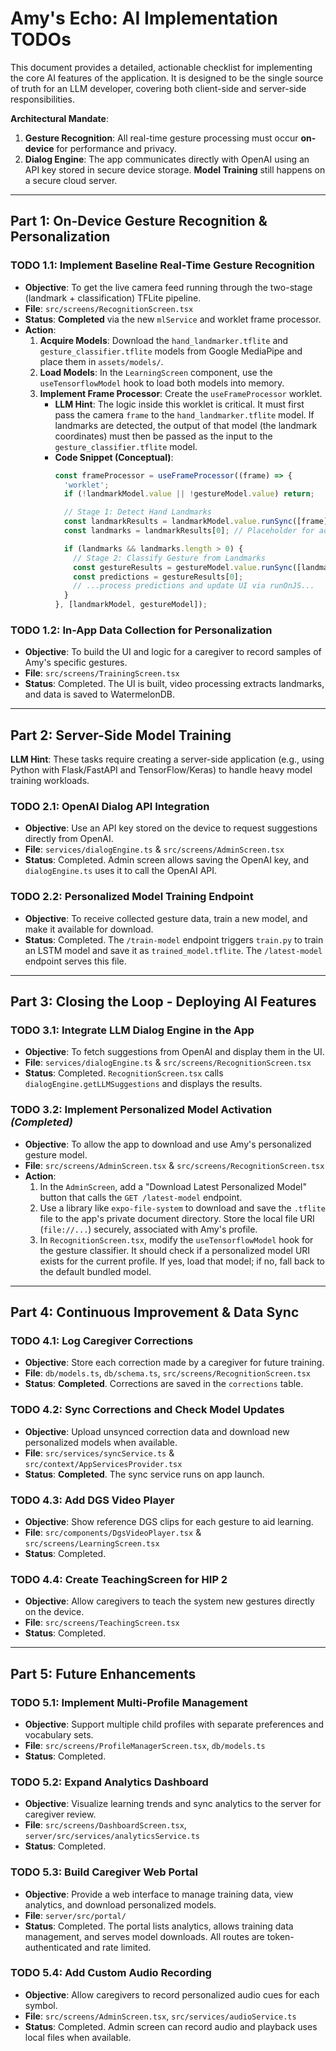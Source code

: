 # Amy's Echo: AI Implementation TODOs

This document provides a detailed, actionable checklist for implementing the core AI features of the application. It is designed to be the single source of truth for an LLM developer, covering both client-side and server-side responsibilities.

**Architectural Mandate**:
1.  **Gesture Recognition**: All real-time gesture processing must occur **on-device** for performance and privacy.
2.  **Dialog Engine**: The app communicates directly with OpenAI using an API key stored in secure device storage. **Model Training** still happens on a secure cloud server.

---

## **Part 1: On-Device Gesture Recognition & Personalization**

### **TODO 1.1: Implement Baseline Real-Time Gesture Recognition**

* **Objective**: To get the live camera feed running through the two-stage (landmark + classification) TFLite pipeline.
* **File**: `src/screens/RecognitionScreen.tsx`
* **Status**: **Completed** via the new `mlService` and worklet frame processor.
* **Action**:
    1.  **Acquire Models**: Download the `hand_landmarker.tflite` and `gesture_classifier.tflite` models from Google MediaPipe and place them in `assets/models/`.
    2.  **Load Models**: In the `LearningScreen` component, use the `useTensorflowModel` hook to load both models into memory.
    3.  **Implement Frame Processor**: Create the `useFrameProcessor` worklet.
        * **LLM Hint**: The logic inside this worklet is critical. It must first pass the camera `frame` to the `hand_landmarker.tflite` model. If landmarks are detected, the output of that model (the landmark coordinates) must then be passed as the input to the `gesture_classifier.tflite` model.
        * **Code Snippet (Conceptual)**:
            ```typescript
            const frameProcessor = useFrameProcessor((frame) => {
              'worklet';
              if (!landmarkModel.value || !gestureModel.value) return;

              // Stage 1: Detect Hand Landmarks
              const landmarkResults = landmarkModel.value.runSync([frame]);
              const landmarks = landmarkResults[0]; // Placeholder for actual data extraction

              if (landmarks && landmarks.length > 0) {
                // Stage 2: Classify Gesture from Landmarks
                const gestureResults = gestureModel.value.runSync([landmarks]);
                const predictions = gestureResults[0];
                // ...process predictions and update UI via runOnJS...
              }
            }, [landmarkModel, gestureModel]);
            ```

### **TODO 1.2: In-App Data Collection for Personalization**

* **Objective**: To build the UI and logic for a caregiver to record samples of Amy's specific gestures.
* **File**: `src/screens/TrainingScreen.tsx`
* **Status**: Completed. The UI is built, video processing extracts landmarks, and data is saved to WatermelonDB.

---

## **Part 2: Server-Side Model Training**

**LLM Hint**: These tasks require creating a server-side application (e.g., using Python with Flask/FastAPI and TensorFlow/Keras) to handle heavy model training workloads.

### **TODO 2.1: OpenAI Dialog API Integration**

* **Objective**: Use an API key stored on the device to request suggestions directly from OpenAI.
* **File**: `services/dialogEngine.ts` & `src/screens/AdminScreen.tsx`
* **Status**: Completed. Admin screen allows saving the OpenAI key, and `dialogEngine.ts` uses it to call the OpenAI API.

### **TODO 2.2: Personalized Model Training Endpoint**

* **Objective**: To receive collected gesture data, train a new model, and make it available for download.
* **Status**: Completed. The `/train-model` endpoint triggers `train.py` to train an LSTM model and save it as `trained_model.tflite`. The `/latest-model` endpoint serves this file.

---

## **Part 3: Closing the Loop - Deploying AI Features**

### **TODO 3.1: Integrate LLM Dialog Engine in the App**

* **Objective**: To fetch suggestions from OpenAI and display them in the UI.
* **File**: `services/dialogEngine.ts` & `src/screens/RecognitionScreen.tsx`
* **Status**: Completed. `RecognitionScreen.tsx` calls `dialogEngine.getLLMSuggestions` and displays the results.

### **TODO 3.2: Implement Personalized Model Activation** *(Completed)*

* **Objective**: To allow the app to download and use Amy's personalized gesture model.
* **File**: `src/screens/AdminScreen.tsx` & `src/screens/RecognitionScreen.tsx`
* **Action**:
    1.  In the `AdminScreen`, add a "Download Latest Personalized Model" button that calls the `GET /latest-model` endpoint.
    2.  Use a library like `expo-file-system` to download and save the `.tflite` file to the app's private document directory. Store the local file URI (`file://...`) securely, associated with Amy's profile.
    3.  In `RecognitionScreen.tsx`, modify the `useTensorflowModel` hook for the gesture classifier. It should check if a personalized model URI exists for the current profile. If yes, load that model; if no, fall back to the default bundled model.

---

## **Part 4: Continuous Improvement & Data Sync**

### **TODO 4.1: Log Caregiver Corrections**

* **Objective**: Store each correction made by a caregiver for future training.
* **File**: `db/models.ts`, `db/schema.ts`, `src/screens/RecognitionScreen.tsx`
* **Status**: **Completed**. Corrections are saved in the `corrections` table.

### **TODO 4.2: Sync Corrections and Check Model Updates**

* **Objective**: Upload unsynced correction data and download new personalized models when available.
* **File**: `src/services/syncService.ts` & `src/context/AppServicesProvider.tsx`
* **Status**: **Completed**. The sync service runs on app launch.

### **TODO 4.3: Add DGS Video Player**

* **Objective**: Show reference DGS clips for each gesture to aid learning.
* **File**: `src/components/DgsVideoPlayer.tsx` & `src/screens/LearningScreen.tsx`
* **Status**: Completed.

### **TODO 4.4: Create TeachingScreen for HIP 2**

* **Objective**: Allow caregivers to teach the system new gestures directly on the device.
* **File**: `src/screens/TeachingScreen.tsx`
* **Status**: Completed.

---

## **Part 5: Future Enhancements**

### **TODO 5.1: Implement Multi-Profile Management**

* **Objective**: Support multiple child profiles with separate preferences and vocabulary sets.
* **File**: `src/screens/ProfileManagerScreen.tsx`, `db/models.ts`
* **Status**: Completed.

### **TODO 5.2: Expand Analytics Dashboard**

* **Objective**: Visualize learning trends and sync analytics to the server for caregiver review.
* **File**: `src/screens/DashboardScreen.tsx`, `server/src/services/analyticsService.ts`
* **Status**: Completed.

### **TODO 5.3: Build Caregiver Web Portal**

* **Objective**: Provide a web interface to manage training data, view analytics, and download personalized models.
* **File**: `server/src/portal/`
* **Status**: Completed. The portal lists analytics, allows training data management, and serves model downloads. All routes are token-authenticated and rate limited.

### **TODO 5.4: Add Custom Audio Recording**

* **Objective**: Allow caregivers to record personalized audio cues for each symbol.
* **File**: `src/screens/AdminScreen.tsx`, `src/services/audioService.ts`
* **Status**: Completed. Admin screen can record audio and playback uses local files when available.
